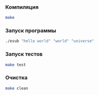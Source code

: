 ### Компиляция
```bash
make
```

### Запуск программы
```bash
./esub "hello world" "world" "universe"
```

### Запуск тестов
```bash
make test
```

### Очистка
```bash
make clean
```